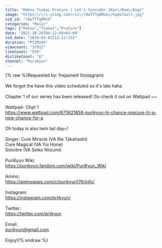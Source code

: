 ```yaml
---
title: "Mahou Tsukai PreCure | Let's Consider [Kan\/Rom\/Eng]"
image: "https:\/\/i.ytimg.com\/vi\/rOwTTTq0Mzk\/hqdefault.jpg"
vid_id: "rOwTTTq0Mzk"
categories: "Music"
tags: ["Mahou","Tsukai","PreCure"]
date: "2021-10-26T04:12:08+03:00"
vid_date: "2019-02-02T12:12:15Z"
duration: "PT2M24S"
viewcount: "37912"
likeCount: "559"
dislikeCount: "6"
channel: "PuriKyun"
---
```

{% raw %}Requested by: frejaoneill (Instagram)<br /><br />We forgot the have this video scheduled so it's late haha<br /><br />Chapter 1 of our series has been released! Go check it out on Wattpad ~~ <br /><br />Wattpad- Chpt 1<br /><a rel="nofollow" target="blank" href="https://www.wattpad.com/673621658-purikyun-hi-chance-precure-hi-a-new-chance-for-a">https://www.wattpad.com/673621658-purikyun-hi-chance-precure-hi-a-new-chance-for-a</a><br /><br />Oh today is also twin tail day~!<br /><br />Singer: Cure Miracle (VA Rie Takahashi)<br />Cure Magical (VA Yui Horie)<br />Solcière (VA Seiko Niizumi)<br /><br />PuriKyun Wiki:<br /><a rel="nofollow" target="blank" href="https://purikyun.fandom.com/wiki/PuriKyun_Wiki">https://purikyun.fandom.com/wiki/PuriKyun_Wiki</a><br /><br />Amino:<br /><a rel="nofollow" target="blank" href="https://aminoapps.com/c/purikyun176/info/">https://aminoapps.com/c/purikyun176/info/</a><br /><br />Instagram:<br /><a rel="nofollow" target="blank" href="https://instagram.com/priikyun/">https://instagram.com/priikyun/</a><br /><br />Twitter:<br /><a rel="nofollow" target="blank" href="https://twitter.com/priikyun">https://twitter.com/priikyun</a><br /><br />Email:<br />purikyun@gmail.com<br /><br />Enjoy!{% endraw %}
